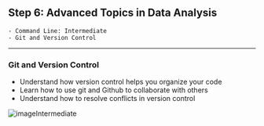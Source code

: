 ##  **Step 6: Advanced Topics in Data Analysis**
    - Command Line: Intermediate
    - Git and Version Control
----------------------------------------------------------

### **Git and Version Control**

* Understand how version control helps you organize your code
* Learn how to use git and Github to collaborate with others
* Understand how to resolve conflicts in version control


![image](https://user-images.githubusercontent.com/65978629/114476959-b90c6700-9bd1-11eb-981f-d9024dbb9cb4.png)Intermediate
